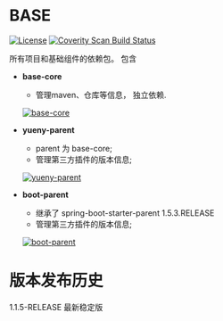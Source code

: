 ﻿BASE
================
[![License](https://img.shields.io/badge/License-Apache%202.0-blue.svg)](https://opensource.org/licenses/Apache-2.0)
<a href="">
  <img alt="Coverity Scan Build Status" src="https://img.shields.io/coverity/scan/8244.svg"/>
</a>


所有项目和基础组件的依赖包。
包含
* **base-core**
   * 管理maven、仓库等信息， 独立依赖.

   [![base-core](https://file-vague.codealy.com/code/yueny/base/base-core.jpg)]()

* **yueny-parent**
   * parent 为  base-core;
   * 管理第三方插件的版本信息;

   [![yueny-parent](https://file-vague.codealy.com/code/yueny/base/yueny-parent.jpg)]()


* **boot-parent**
   * 继承了 spring-boot-starter-parent 1.5.3.RELEASE
   * 管理第三方插件的版本信息;

   [![boot-parent](https://file-vague.codealy.com/code/yueny/base/boot-parent.jpg)]()


版本发布历史
================
1.1.5-RELEASE
最新稳定版
